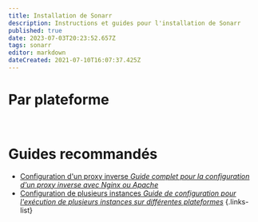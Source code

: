 ```yaml
---
title: Installation de Sonarr
description: Instructions et guides pour l'installation de Sonarr
published: true
date: 2023-07-03T20:23:52.657Z
tags: sonarr
editor: markdown
dateCreated: 2021-07-10T16:07:37.425Z
---
```


# Par plateforme
[<i class="fab fa-windows" style="font-size: 3em;"></i>](/sonarr/installation/windows)&nbsp;&nbsp;&nbsp;&nbsp;[<i class="fab fa-linux" style="font-size: 3em;"></i>](/sonarr/installation/linux)&nbsp;&nbsp;&nbsp;&nbsp;[<i class="fab fa-apple" style="font-size: 3em;"></i>](/sonarr/installation/macos)&nbsp;&nbsp;&nbsp;&nbsp;[<i class="fab fa-freebsd" style="font-size: 3em;"></i>](/sonarr/installation/freebsd)&nbsp;&nbsp;&nbsp;&nbsp;[<i class="fab fa-docker" style="font-size: 3em;"></i>](/sonarr/installation/docker)

# Guides recommandés
- [Configuration d'un proxy inverse *Guide complet pour la configuration d'un proxy inverse avec Nginx ou Apache*](/sonarr/installation/reverse-proxy)
- [Configuration de plusieurs instances *Guide de configuration pour l'exécution de plusieurs instances sur différentes plateformes*](/sonarr/installation/multiple-instances)
{.links-list}
